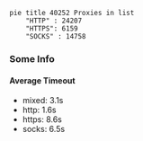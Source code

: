 
```mermaid
pie title 40252 Proxies in list
    "HTTP" : 24207
    "HTTPS": 6159
    "SOCKS" : 14758
```

### Some Info
#### Average Timeout

- mixed: 3.1s
- http: 1.6s
- https: 8.6s
- socks: 6.5s